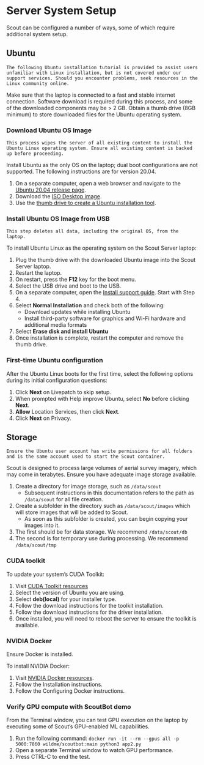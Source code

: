 # Server System Setup

Scout can be configured a number of ways, some of which require additional system setup.

## Ubuntu

```{note}
The following Ubuntu installation tutorial is provided to assist users unfamiliar with Linux installation, but is not covered under our support services. Should you encounter problems, seek resources in the Linux community online.
```

Make sure that the laptop is connected to a fast and stable internet connection. Software download is required during this process, and some of the downloaded components may be > 2 GB.
Obtain a thumb drive (8GB minimum) to store downloaded files for the Ubuntu operating system.

### Download Ubuntu OS Image

```{warning}
This process wipes the server of all existing content to install the Ubuntu Linux operating system. Ensure all existing content is backed up before proceeding.
```

Install Ubuntu as the only OS on the laptop; dual boot configurations are not supported. The following instructions are for version 20.04.

1. On a separate computer, open a web browser and navigate to the [Ubuntu 20.04 release page](https://releases.ubuntu.com/20.04.5/).
2. Download the [ISO Desktop image](https://releases.ubuntu.com/20.04.5/ubuntu-20.04.5-desktop-amd64.iso).
3. Use the [thumb drive to create a Ubuntu installation tool](https://ubuntu.com/tutorials/create-a-usb-stick-on-ubuntu#1-overview).

### Install Ubuntu OS Image from USB

```{warning}
This step deletes all data, including the original OS, from the laptop.
```

To install Ubuntu Linux as the operating system on the Scout Server laptop:

1. Plug the thumb drive with the downloaded Ubuntu image into the Scout Server laptop.
2. Restart the laptop.
3. On restart, press the **F12** key for the boot menu.
4. Select the USB drive and boot to the USB.
5. On a separate computer, open the [Install support guide](https://ubuntu.com/tutorials/install-ubuntu-desktop#4-boot-from-usb-flash-drive). Start with Step 4.
6. Select **Normal Installation** and check both of the following:
    * Download updates while installing Ubuntu
    * Install third-party software for graphics and Wi-Fi hardware and additional media formats
7. Select **Erase disk and install Ubuntu**
8. Once installation is complete, restart the computer and remove the thumb drive.

### First-time Ubuntu configuration

After the Ubuntu Linux boots for the first time, select the following options during its initial configuration questions:

1. Click **Next** on Livepatch to skip setup.
2. When prompted with Help improve Ubuntu, select **No** before clicking **Next**.
3. **Allow** Location Services, then click **Next**.
4. Click **Next** on Privacy.

## Storage

```{warning}
Ensure the Ubuntu user account has write permissions for all folders and is the same account used to start the Scout container.
```

Scout is designed to process large volumes of aerial survey imagery, which may come in terabytes. Ensure you have adequate image storage available.

1. Create a directory for image storage, such as `/data/scout`
    * Subsequent instructions in this documentation refers to the path as `/data/scout` for all file creation.
2. Create a subfolder in the directory such as `/data/scout/images` which will store images that will be added to Scout.
    * As soon as this subfolder is created, you can begin copying your images into it.
3. The first should be for data storage. We recommend `/data/scout/db`
4. The second is for temporary use during processing. We recommend `/data/scout/tmp`

### CUDA toolkit

To update your system’s CUDA Toolkit:

1. Visit [CUDA Toolkit resources](https://developer.nvidia.com/cuda-downloads?target_os=Linux&amp;amp;target_arch=x86_64&amp;amp;Distribution=Ubuntu)
2. Select the version of Ubuntu you are using.
3. Select **deb(local)** for your installer type.
4. Follow the download instructions for the toolkit installation.
5. Follow the download instructions for the driver installation.
6. Once installed, you will need to reboot the server to ensure the toolkit is available.

### NVIDIA Docker

Ensure Docker is installed.

To install NVIDIA Docker:

1. Visit [NVIDIA Docker resources](https://docs.nvidia.com/datacenter/cloud-native/container-toolkit/install-guide.html#docker).
2. Follow the Installation instructions.
3. Follow the Configuring Docker instructions.

### Verify GPU compute with ScoutBot demo

From the Terminal window, you can test GPU execution on the laptop by executing some of Scout’s GPU-enabled ML capabilities.

1. Run the following command: `docker run -it --rm --gpus all -p 5000:7860 wildme/scoutbot:main python3 app2.py`
2. Open a separate Terminal window to watch GPU performance.
3. Press CTRL-C to end the test.